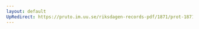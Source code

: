 ```yaml
---
layout: default
UpRedirect: https://pruto.im.uu.se/riksdagen-records-pdf/1871/prot-1871--ak--201/prot-1871--ak--201_000.pdf
---
```

